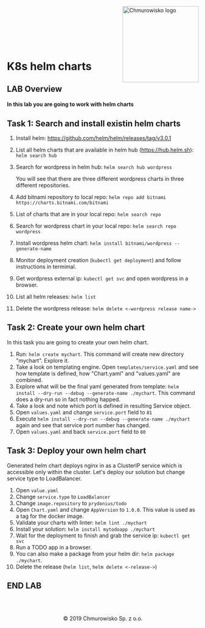<img src="../../../img/logo.png" alt="Chmurowisko logo" width="200" align="right">
<br><br>
<br><br>
<br><br>

# K8s helm charts

## LAB Overview

#### In this lab you are going to work with helm charts

## Task 1: Search and install existin helm charts

1. Install helm: 
   https://github.com/helm/helm/releases/tag/v3.0.1
2. List all helm charts that are available in helm hub (https://hub.helm.sh): 
    `helm search hub`
3. Search for wordpress in helm hub:
   `helm search hub wordpress`

   You will see that there are three different wordpress charts in three different repositories.
4. Add bitnami repository to local repo: `helm repo add bitnami https://charts.bitnami.com/bitnami`
5. List of charts that are in your local repo: `helm search repo`
6. Search for wordpress chart in your local repo: `helm search repo wordpress`
7. Install wordpress helm chart: `helm install bitnami/wordpress --generate-name`
8. Monitor deployment creation (`kubectl get deployment`) and follow instructions in termimal.
9. Get wordpress external ip: `kubectl get svc` and open wordpress in a browser.
10. List all helm releases: `helm list`
11. Delete the wordpress release: `helm delete <-wordpress release name->`

## Task 2: Create your own helm chart
In this task you are going to create your own helm chart.
1. Run: `helm create mychart`. This command will create new directory "mychart". Explore it.
2. Take a look on templating engine. Open `templates/service.yaml` and see how template is defined, how "Chart.yaml" and "values.yaml" are combined.
3. Explore what will be the final yaml generated from template: `helm install --dry-run --debug --generate-name ./mychart`. This command does a dry-run so in fact nothing happed.
4. Take a look and note which port is defined in resulting Service object.
5. Open `values.yaml` and change `service.port` field to `81`
6. Execute `helm install --dry-run --debug --generate-name ./mychart` again and see that service port number has changed.
7. Open `values.yaml` and  back `service.port` field to `80`

## Task 3: Deploy your own helm chart
Generated helm chart deploys nginx in as a ClusterIP service which is accessible only within the cluster. Let's deploy our solution but change service type to LoadBalancer.

1. Open `value.yaml`
2. Change `service.type` to `LoadBalancer`
3. Change `image.repository` to `prydonius/todo`
4. Open `Chart.yaml` and change `AppVersion` to `1.0.0`. This value is used as a tag for the docker image.
5. Validate your charts with linter: `helm lint ./mychart`
6. Install your solution: `helm install mytodoapp ./mychart`
7. Wait for the deployment to finish and grab the service ip: `kubectl get svc` 
8. Run a TODO app in a browser.
9. You can also make a package from your helm dir: `helm package ./mychart`.
10. Delete the release (`helm list`, `helm delete <-release->`)

## END LAB

<br><br>

<center><p>&copy; 2019 Chmurowisko Sp. z o.o.<p></center>
